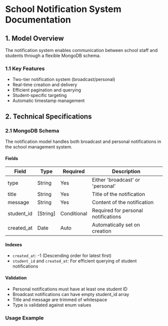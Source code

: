 # School Notification System Documentation

## 1. Model Overview
The notification system enables communication between school staff and students through a flexible MongoDB schema.

### 1.1 Key Features
- Two-tier notification system (broadcast/personal)
- Real-time creation and delivery
- Efficient pagination and querying
- Student-specific targeting
- Automatic timestamp management

## 2. Technical Specifications

### 2.1 MongoDB Schema

The notification model handles both broadcast and personal notifications in the school management system.

#### Fields

| Field | Type | Required | Description |
|-------|------|----------|-------------|
| type | String | Yes | Either 'broadcast' or 'personal' |
| title | String | Yes | Title of the notification |
| message | String | Yes | Content of the notification |
| student_id | [String] | Conditional | Required for personal notifications |
| created_at | Date | Auto | Automatically set on creation |

#### Indexes
- `created_at`: -1 (Descending order for latest first)
- `student_id` and `created_at`: For efficient querying of student notifications

#### Validation
- Personal notifications must have at least one student ID
- Broadcast notifications can have empty student_id array
- Title and message are trimmed of whitespace
- Type is validated against enum values

### Usage Example

